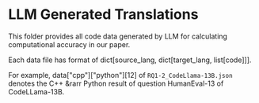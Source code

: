 # LLM Generated Translations
This folder provides all code data generated by LLM for calculating computational accuracy in our paper.

Each data file has format of dict\[source_lang, dict\[target_lang, list\[code\]\]\].

For example, data\["cpp"\]\["python"\]\[12\] of `RQ1-2_CodeLlama-13B.json` denotes the C++ &rarr Python result of question HumanEval-13 of CodeLLama-13B.

